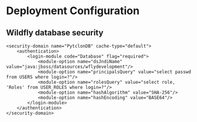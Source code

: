 # Deployment Configuration
## Wildfly database security
    <security-domain name="PytclonDB" cache-type="default">
        <authentication>
            <login-module code="Database" flag="required">
                <module-option name="dsJndiName" value="java:jboss/datasources/wflydevelopment"/>
                <module-option name="principalsQuery" value="select passwd from USERS where login=?"/>
                <module-option name="rolesQuery" value="select role, 'Roles' from USER_ROLES where login=?"/>
                <module-option name="hashAlgorithm" value="SHA-256"/>
                <module-option name="hashEncoding" value="BASE64"/>
            </login-module>
        </authentication>
    </security-domain>